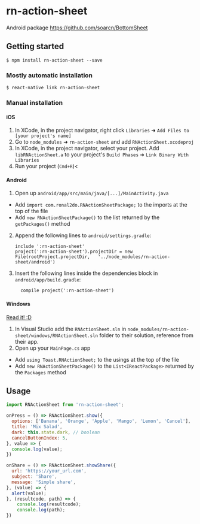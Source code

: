 
# rn-action-sheet

Android package https://github.com/soarcn/BottomSheet

## Getting started

`$ npm install rn-action-sheet --save`

### Mostly automatic installation

`$ react-native link rn-action-sheet`

### Manual installation


#### iOS

1. In XCode, in the project navigator, right click `Libraries` ➜ `Add Files to [your project's name]`
2. Go to `node_modules` ➜ `rn-action-sheet` and add `RNActionSheet.xcodeproj`
3. In XCode, in the project navigator, select your project. Add `libRNActionSheet.a` to your project's `Build Phases` ➜ `Link Binary With Libraries`
4. Run your project (`Cmd+R`)<

#### Android

1. Open up `android/app/src/main/java/[...]/MainActivity.java`
  - Add `import com.ronal2do.RNActionSheetPackage;` to the imports at the top of the file
  - Add `new RNActionSheetPackage()` to the list returned by the `getPackages()` method
2. Append the following lines to `android/settings.gradle`:
  	```
  	include ':rn-action-sheet'
  	project(':rn-action-sheet').projectDir = new File(rootProject.projectDir, 	'../node_modules/rn-action-sheet/android')
  	```
3. Insert the following lines inside the dependencies block in `android/app/build.gradle`:
  	```
      compile project(':rn-action-sheet')
  	```

#### Windows
[Read it! :D](https://github.com/ReactWindows/react-native)

1. In Visual Studio add the `RNActionSheet.sln` in `node_modules/rn-action-sheet/windows/RNActionSheet.sln` folder to their solution, reference from their app.
2. Open up your `MainPage.cs` app
  - Add `using Toast.RNActionSheet;` to the usings at the top of the file
  - Add `new RNActionSheetPackage()` to the `List<IReactPackage>` returned by the `Packages` method


## Usage
```javascript
import RNActionSheet from 'rn-action-sheet';

onPress = () => RNActionSheet.show({
  options: ['Banana', 'Orange', 'Apple', 'Mango', 'Lemon', 'Cancel'],
  title: 'Mix Salad',
  dark: this.state.dark, // boolean
  cancelButtonIndex: 5,
}, value => {
  console.log(value);
})

onShare = () => RNActionSheet.showShare({
  url: 'https://your_url.com',
  subject: 'Share',
  message: 'Simple share',
}, (value) => {
  alert(value);
}, (resultcode, path) => {
    console.log(resultcode);
    console.log(path);
})

```
  
